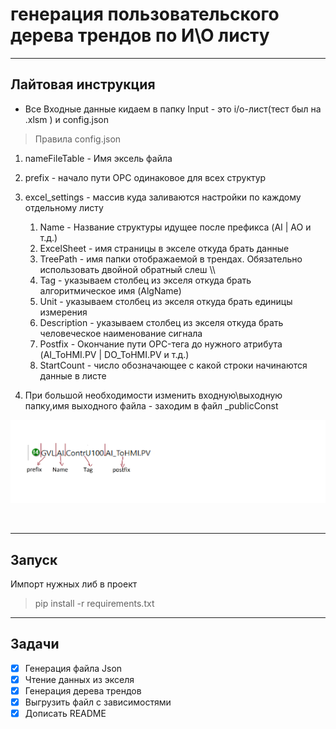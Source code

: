 # генерация пользовательского дерева трендов по И\О листу
----
## Лайтовая инструкция
- Все Входные данные кидаем в папку Input - это i/o-лист(тест был на .xlsm ) и config.json
> Правила config.json
1. nameFileTable - Имя эксель файла 
2. prefix - начало пути OPC одинаковое для всех структур 
3. excel_settings - массив куда заливаются настройки по каждому отдельному листу 
   1. Name - Название структуры идущее после префикса (AI | AO и т.д.)
   2. ExcelSheet - имя страницы в экселе откуда брать данные 
   3. TreePath - имя папки отображаемой в трендах. Обязательно использовать двойной обратный слеш \\\ 
   4. Tag - указываем столбец из экселя откуда брать алгоритмическое имя (AlgName)
   5. Unit - указываем столбец из экселя откуда брать единицы измерения
   6. Description - указываем столбец из экселя откуда брать человеческое наименование сигнала 
   7. Postfix - Окончание пути OPC-тега до нужного атрибута (AI_ToHMI.PV | DO_ToHMI.PV и т.д.)
   8. StartCount - число обозначающее с какой строки начинаются данные в листе

4. При большой необходимости изменить входную\выходную папку,имя выходного файла - заходим в файл _publicConst


![Пояснялкины](pic.PNG)

<br>

----
## Запуск

Импорт нужных либ в проект 
> pip install -r requirements.txt

----
## Задачи

- [x] Генерация файла Json
- [x] Чтение данных из экселя
- [x] Генерация дерева трендов 
- [x] Выгрузить файл с зависимостями 
- [x] Дописать README
